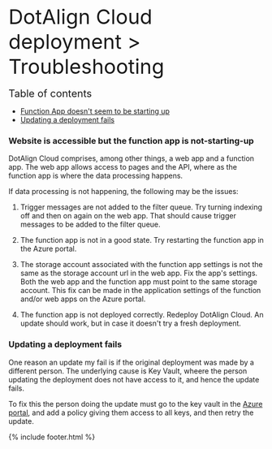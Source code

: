 <div style="font-size: 40px">DotAlign Cloud deployment > Troubleshooting</div>

<br />

<div style="font-size: 20px">Table of contents</div>

<!-- TOC -->

- [Function App doesn't seem to be starting up](###Website-is-accessible-but-the-function-app-is-not-starting-up)
- [Updating a deployment fails](###updating-a-deployment-fails)

<!-- /TOC -->

### Website is accessible but the function app is not-starting-up

DotAlign Cloud comprises, among other things, a web app and a function app. The web app allows access to pages and the API, where as the function app is where the data processing happens.

If data processing is not happening, the following may be the issues:

1. Trigger messages are not added to the filter queue. Try turning indexing off and then on again on the web app. That should cause trigger messages to be added to the filter queue.

1. The function app is not in a good state. Try restarting the function app in the Azure portal.

1. The storage account associated with the function app settings is not the same as the storage account url in the web app. Fix the app's settings. Both the web app and the function app must point to the same storage account. This fix can be made in the application settings of the function and/or web apps on the Azure portal.

1. The function app is not deployed correctly. Redeploy DotAlign Cloud. An update should work, but in case it doesn't try a fresh deployment.

### Updating a deployment fails

One reason an update my fail is if the original deployment was made by a different person. The underlying cause is Key Vault, wheere the person updating the deployment does not have access to it, and hence the update fails. 

To fix this the person doing the update must go to the key vault in the [Azure portal](https://portal.azure.com), and add a policy giving them access to all keys, and then retry the update. 

{% include footer.html %}
